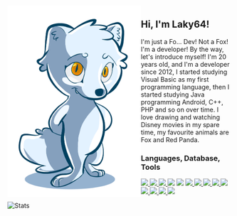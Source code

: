 <img align="left" src="https://github.com/Laky-64/Laky-64/blob/main/LakyNomidLogo.png" alt="Stats" width="300px">

## Hi, I'm Laky64!
I'm just a Fo... Dev! Not a Fox! I'm a developer! By the way, let's introduce myself!
I'm 20 years old, and I'm a developer since 2012, I started studying Visual Basic as my first programming
language, then I started studying Java programming Android, C++, PHP and so on over time.
I love drawing and watching Disney movies in my spare time, my favourite animals are
Fox and Red Panda.

<h3>Languages, Database, Tools</h3>
<p>
  <a href="https://www.python.org">
    <img src="https://skillicons.dev/icons?i=python" />
  </a>
  <a href="https://go.dev">
    <img src="https://skillicons.dev/icons?i=go" />
  </a>
  <a href="https://developer.android.com">
    <img src="https://skillicons.dev/icons?i=androidstudio" />
  </a>
  <img src="https://skillicons.dev/icons?i=html" />
  <img src="https://skillicons.dev/icons?i=css" />
  <a href="https://gradle.org">
    <img src="https://skillicons.dev/icons?i=gradle" />
  </a>
  <a href="https://www.php.net">
    <img src="https://skillicons.dev/icons?i=php" />
  </a>
  <a href="https://redis.io">
    <img src="https://skillicons.dev/icons?i=redis" />
  </a>
  <a href="https://www.mongodb.com">
    <img src="https://skillicons.dev/icons?i=mongodb" />
  </a>
  <a href="https://nodejs.org">
    <img src="https://skillicons.dev/icons?i=nodejs" />
  </a>
  <a href="https://www.typescriptlang.org">
    <img src="https://skillicons.dev/icons?i=ts" />
  </a>
  <a href="https://www.javascript.com">
    <img src="https://skillicons.dev/icons?i=js" />
  </a>
  <a href="https://www.arduino.cc">
    <img src="https://skillicons.dev/icons?i=arduino" />
  </a>
  <a href="https://www.docker.com">
    <img src="https://skillicons.dev/icons?i=docker" />
  </a>
</p>
<img src="https://github-readme-stats.vercel.app/api?username=Laky-64&show_icons=true&theme=github_dark" alt="Stats">